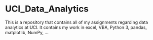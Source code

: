 # UCI_Data_Analytics
This is a repository that contains all of my assignments regarding data analytics at UCI.
It contains my work in excel, VBA, Python 3, pandas, matplotlib, NumPy, ...
